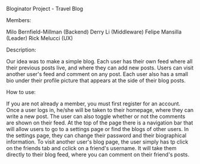 Bloginator Project - Travel Blog

Members:

Milo Bernfield-Millman (Backend)
Derry Li (Middleware)
Felipe Mansilla (Leader)
Rick Melucci (UX)

Description:

Our idea was to make a simple blog. Each user has their own feed where all their previous posts live, and where they can add new posts. Users can visit another user's feed and comment on any post. Each user also has a small bio under their profile picture that appears at the side of their blog posts.

How to use:

If you are not already a member, you must first register for an account. Once a user logs in, he/she will be taken to their homepage, where they can write a new post. The user can also toggle whether or not the comments are shown on their feed. At the top of the page there is a navigation bar that will allow users to go to a settings page or find the blogs of other users. In the settings page, they can change their password and their biographical information. To visit another user's blog page, the user simply has tp click on the friends tab and cclick on a friend's username. It will take them directly to their blog feed, where you can comment on their friend's posts. 